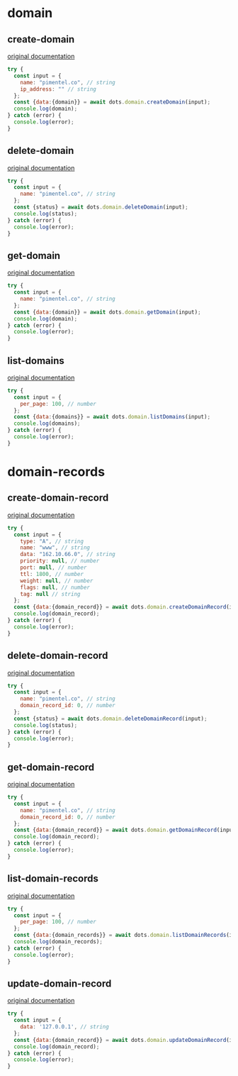 # domain

## create-domain
[original documentation](https://developers.digitalocean.com/documentation/v2/#create-a-new-domain)

```javascript
try {
  const input = {
    name: "pimentel.co", // string
    ip_address: "" // string
  };
  const {data:{domain}} = await dots.domain.createDomain(input);
  console.log(domain);
} catch (error) {
  console.log(error);
}
```

## delete-domain
[original documentation](https://developers.digitalocean.com/documentation/v2/#delete-a-domain)

```javascript
try {
  const input = {
    name: "pimentel.co", // string
  };
  const {status} = await dots.domain.deleteDomain(input);
  console.log(status);
} catch (error) {
  console.log(error);
}
```

## get-domain
[original documentation](https://developers.digitalocean.com/documentation/v2/#retrieve-an-existing-domain)

```javascript
try {
  const input = {
    name: "pimentel.co", // string
  };
  const {data:{domain}} = await dots.domain.getDomain(input);
  console.log(domain);
} catch (error) {
  console.log(error);
}
```

## list-domains
[original documentation](https://developers.digitalocean.com/documentation/v2/#list-all-domains)

```javascript
try {
  const input = {
    per_page: 100, // number
  };
  const {data:{domains}} = await dots.domain.listDomains(input);
  console.log(domains);
} catch (error) {
  console.log(error);
}
```

# domain-records

## create-domain-record
[original documentation](https://developers.digitalocean.com/documentation/v2/#create-a-new-domain-record)

```javascript
try {
  const input = {
    type: "A", // string
    name: "www", // string
    data: "162.10.66.0", // string
    priority: null, // number
    port: null, // number
    ttl: 1800, // number
    weight: null, // number
    flags: null, // number
    tag: null // string
  };
  const {data:{domain_record}} = await dots.domain.createDomainRecord(input);
  console.log(domain_record);
} catch (error) {
  console.log(error);
}
```

## delete-domain-record
[original documentation](https://developers.digitalocean.com/documentation/v2/#delete-a-domain-record)

```javascript
try {
  const input = {
    name: "pimentel.co", // string
    domain_record_id: 0, // number
  };
  const {status} = await dots.domain.deleteDomainRecord(input);
  console.log(status);
} catch (error) {
  console.log(error);
}
```

## get-domain-record
[original documentation](https://developers.digitalocean.com/documentation/v2/#retrieve-an-existing-domain-record)

```javascript
try {
  const input = {
    name: "pimentel.co", // string
    domain_record_id: 0, // number
  };
  const {data:{domain_record}} = await dots.domain.getDomainRecord(input);
  console.log(domain_record);
} catch (error) {
  console.log(error);
}
```

## list-domain-records
[original documentation](https://developers.digitalocean.com/documentation/v2/#list-all-domain-records)

```javascript
try {
  const input = {
    per_page: 100, // number
  };
  const {data:{domain_records}} = await dots.domain.listDomainRecords(input);
  console.log(domain_records);
} catch (error) {
  console.log(error);
}
```

## update-domain-record
[original documentation](https://developers.digitalocean.com/documentation/v2/#update-a-domain-record)

```javascript
try {
  const input = {
    data: '127.0.0.1', // string
  };
  const {data:{domain_record}} = await dots.domain.updateDomainRecord(input);
  console.log(domain_record);
} catch (error) {
  console.log(error);
}
```
